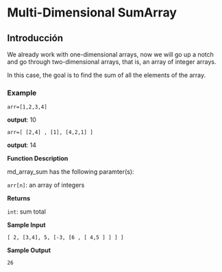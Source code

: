
# Multi-Dimensional SumArray
## Introducción
We already work with one-dimensional arrays, now we will go up a notch and go through two-dimensional arrays, that is, an array of integer arrays.

In this case, the goal is to find the sum of all the elements of the array.

### Example
```
arr=[1,2,3,4]
```
**output**:  10

```
arr=[ [2,4] , [1], [4,2,1] ]
```
**output**:  14


**Function Description**

md_array_sum  has the following paramter(s):

`arr[n]`: an array of integers

**Returns**

`int`: sum total


**Sample Input**

```
[ 2, [3,4], 5, [-3, [6 , [ 4,5 ] ] ] ]
```

**Sample Output**
```
26
```
